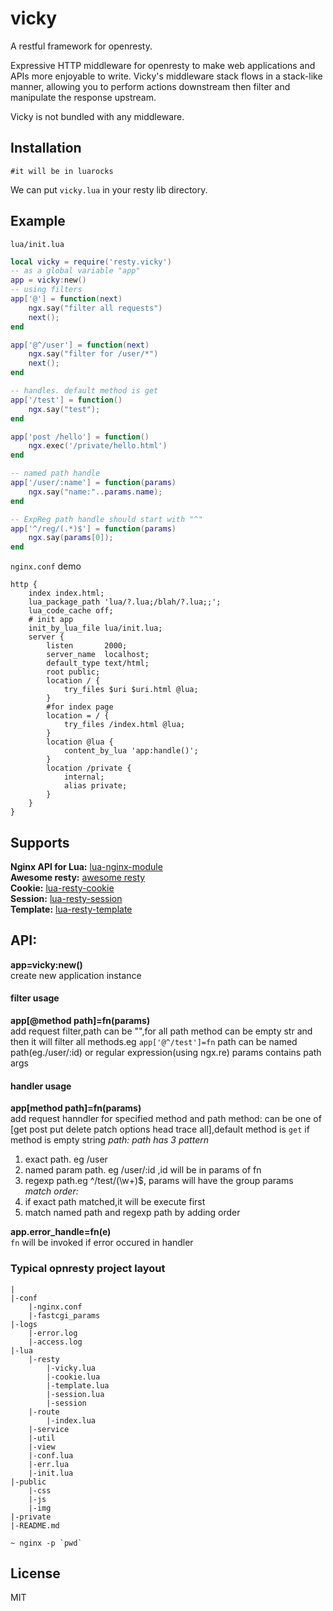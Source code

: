 # vicky
A restful framework for openresty.

Expressive HTTP middleware for openresty to make web applications and APIs more enjoyable to write. Vicky's middleware stack flows in a stack-like manner, allowing you to perform actions downstream then filter and manipulate the response upstream.

Vicky is not bundled with any middleware.

## Installation
```
#it will be in luarocks
```
We can put `vicky.lua` in your resty lib directory.

## Example

`lua/init.lua`
```lua
local vicky = require('resty.vicky')
-- as a global variable "app"
app = vicky:new()
-- using filters
app['@'] = function(next)
    ngx.say("filter all requests")
    next();
end

app['@^/user'] = function(next)
	ngx.say("filter for /user/*")
	next();
end

-- handles. default method is get
app['/test'] = function()
	ngx.say("test");
end

app['post /hello'] = function()
	ngx.exec('/private/hello.html')
end

-- named path handle
app['/user/:name'] = function(params)
	ngx.say("name:"..params.name);
end

-- ExpReg path handle should start with "^"
app['^/reg/(.*)$'] = function(params)
	ngx.say(params[0]);
end

```

`nginx.conf` demo
```
http {
    index index.html;
    lua_package_path 'lua/?.lua;/blah/?.lua;;';
    lua_code_cache off;
    # init app
    init_by_lua_file lua/init.lua;
    server {
        listen       2000;
        server_name  localhost;
        default_type text/html;
        root public;
        location / {
            try_files $uri $uri.html @lua;
        }
        #for index page
        location = / {
            try_files /index.html @lua;
        }
        location @lua {
            content_by_lua 'app:handle()';
        }
        location /private {
            internal;
            alias private;
        }
    }
}
```
## Supports
**Nginx API for Lua:** [lua-nginx-module](https://github.com/openresty/lua-nginx-module#nginx-api-for-lua)  
**Awesome resty:** [awesome resty](https://github.com/bungle/awesome-resty)  
**Cookie:** [lua-resty-cookie](https://github.com/cloudflare/lua-resty-cookie)  
**Session:** [lua-resty-session](https://github.com/bungle/lua-resty-session)  
**Template:** [lua-resty-template](https://github.com/bungle/lua-resty-template)

## API:
**app=vicky:new()**  
create new application instance

#### filter usage
**app[@method path]=fn(params)**  
add request filter,path can be "",for all path
method can be empty str and then it will filter all methods.eg ```app['@^/test']=fn```
path can be named path(eg./user/:id) or regular expression(using ngx.re)
params contains path args

#### handler usage
**app[method path]=fn(params)**  
add request hanndler for specified method and path
method: can be one of [get post put delete patch options head trace all],default method is ```get``` if method is empty string
*path: path has 3 pattern*  
1. exact path. eg /user  
2. named param path. eg /user/:id ,id will be in params of fn  
3. regexp path.eg ^/test/(\w+)$, params will have the group params    
*match order:*  
1. if exact path matched,it will be execute first  
2. match named path and regexp path by adding order

**app.error_handle=fn(e)**  
```fn``` will be invoked if error occured in handler

### Typical opnresty project layout
```
|
|-conf
    |-nginx.conf
    |-fastcgi_params
|-logs
    |-error.log
    |-access.log
|-lua
    |-resty
        |-vicky.lua
        |-cookie.lua
        |-template.lua
        |-session.lua
        |-session
    |-route
        |-index.lua
    |-service
    |-util
    |-view
    |-conf.lua
    |-err.lua
    |-init.lua
|-public
    |-css
    |-js
    |-img
|-private
|-README.md

~ nginx -p `pwd`
```
## License
MIT